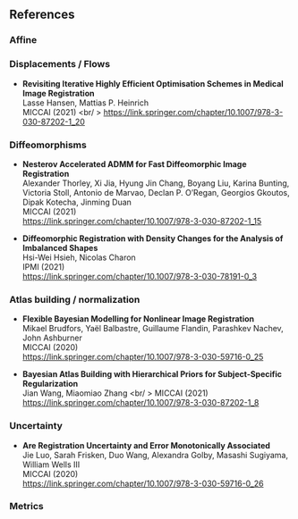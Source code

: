 ## References

### Affine


### Displacements / Flows

- **Revisiting Iterative Highly Efficient Optimisation Schemes in Medical Image Registration** <br />
  Lasse Hansen, Mattias P. Heinrich <br />
  MICCAI (2021) <br/ >
  https://link.springer.com/chapter/10.1007/978-3-030-87202-1_20

### Diffeomorphisms

- **Nesterov Accelerated ADMM for Fast Diffeomorphic Image Registration** <br />
  Alexander Thorley, Xi Jia, Hyung Jin Chang, Boyang Liu, Karina Bunting, Victoria Stoll, Antonio de Marvao, Declan P. O’Regan, Georgios Gkoutos, Dipak Kotecha, Jinming Duan <br />
  MICCAI (2021) <br />
  https://link.springer.com/chapter/10.1007/978-3-030-87202-1_15

- **Diffeomorphic Registration with Density Changes for the Analysis of Imbalanced Shapes** <br />
  Hsi-Wei Hsieh, Nicolas Charon  <br />
  IPMI (2021) <br />
  https://link.springer.com/chapter/10.1007/978-3-030-78191-0_3

### Atlas building / normalization

- **Flexible Bayesian Modelling for Nonlinear Image Registration** <br />
  Mikael Brudfors, Yaël Balbastre, Guillaume Flandin, Parashkev Nachev, John Ashburner <br />
  MICCAI (2020) <br />
  https://link.springer.com/chapter/10.1007/978-3-030-59716-0_25

- **Bayesian Atlas Building with Hierarchical Priors for Subject-Specific Regularization** <br />
  Jian Wang, Miaomiao Zhang <br/ >
  MICCAI (2021) <br />
  https://link.springer.com/chapter/10.1007/978-3-030-87202-1_8

### Uncertainty 

- **Are Registration Uncertainty and Error Monotonically Associated** <br />
  Jie Luo, Sarah Frisken, Duo Wang, Alexandra Golby, Masashi Sugiyama, William Wells III <br />
  MICCAI (2020) <br />
  https://link.springer.com/chapter/10.1007/978-3-030-59716-0_26
  
### Metrics

